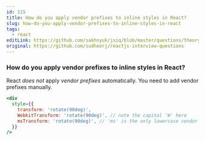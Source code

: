 ```yaml
---
id: 115
title: How do you apply vendor prefixes to inline styles in React?
slug: how-do-you-apply-vendor-prefixes-to-inline-styles-in-react
tags:
  - react
editLink: https://github.com/sakhnyuk/jsiq/blob/master/questions/theory/react/115.md
original: https://github.com/sudheerj/reactjs-interview-questions
---
```


### How do you apply vendor prefixes to inline styles in React?

React _does not_ apply _vendor prefixes_ automatically. You need to add vendor prefixes manually.

```jsx
<div
  style={{
    transform: 'rotate(90deg)',
    WebkitTransform: 'rotate(90deg)', // note the capital 'W' here
    msTransform: 'rotate(90deg)', // 'ms' is the only lowercase vendor prefix
  }}
/>
```